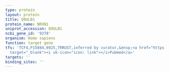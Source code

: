 ```yaml
---
type: protein
layout: protein
title: Q9ULB1
protein_name: NRXN1
uniprot_accession: Q9ULB1
ncbi_gene_id: '9378'
organism: Homo sapiens
function: target gene
tfs: 'TCF4,P15884,6925,TRRUST,inferred by curator,&ensp;<a href="https://www.ncbi.nlm.nih.gov/pubmed/?term=22777675%5Buid%5D"
  target="_blank"><i uk-icon="icon: link"></i>Pubmed</a>'
targets: ''
binding_sites: ''
---
```

